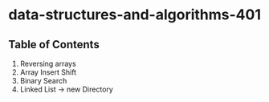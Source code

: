 # data-structures-and-algorithms-401

## Table of Contents

1. Reversing arrays
2. Array Insert Shift
3. Binary Search
4. Linked List -> new Directory 